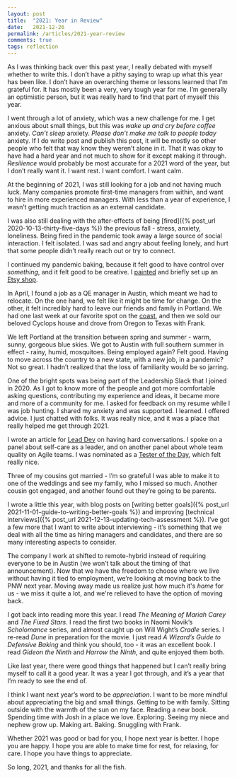 ```yaml
---
layout: post
title:  "2021: Year in Review"
date:   2021-12-26
permalink: /articles/2021-year-review
comments: true
tags: reflection
---
```


As I was thinking back over this past year, I really debated with myself whether to write this. I don’t have a pithy saying to wrap up what this year has been like. I don’t have an overarching theme or lessons learned that I’m grateful for. It has mostly been a very, very tough year for me. I’m generally an optimistic person, but it was really hard to find that part of myself this year.

I went through a lot of anxiety, which was a new challenge for me. I get anxious about small things, but this was _wake up and cry before coffee_ anxiety. _Can’t sleep_ anxiety. _Please don’t make me talk to people today_ anxiety. If I do write post and publish this post, it will be mostly so other people who felt that way know they weren’t alone in it. That it was okay to have had a hard year and not much to show for it except making it through. _Resilience_ would probably be most accurate for a 2021 word of the year, but I don’t really want it. I want rest. I want comfort. I want calm.

At the beginning of 2021, I was still looking for a job and not having much luck. Many companies promote first-time managers from within, and want to hire in more experienced managers. With less than a year of experience, I wasn’t getting much traction as an external candidate. 

I was also still dealing with the after-effects of being [fired]({% post_url 2020-10-13-thirty-five-days %}) the previous fall - stress, anxiety, loneliness. Being fired in the pandemic took away a large source of social interaction. I felt isolated. I was sad and angry about feeling lonely, and hurt that some people didn’t really reach out or try to connect.

I continued my pandemic baking, because it felt good to have control over _something_, and it felt good to be creative. I [painted](https://www.instagram.com/p/CKxJwj0h_hG/) and briefly set up an [Etsy shop](https://www.etsy.com/shop/studioaviva).

In April, I found a job as a QE manager in Austin, which meant we had to relocate. On the one hand, we felt like it might be time for change. On the other, it felt incredibly hard to leave our friends and family in Portland. We had one last week at our favorite spot on the [coast](https://www.instagram.com/p/COHC33HBH4a), and then we sold our beloved Cyclops house and drove from Oregon to Texas with Frank.

We left Portland at the transition between spring and summer - warm, sunny, gorgeous blue skies. We got to Austin with full southern summer in effect - rainy, humid, mosquitoes. Being employed again? Felt good. Having to move across the country to a new state, with a new job, in a pandemic? Not so great. I hadn’t realized that the loss of familiarity would be so jarring. 

One of the bright spots was being part of the Leadership Slack that I joined in 2020. As I got to know more of the people and got more comfortable asking questions, contributing my experience and ideas, it became more and more of a community for me. I asked for feedback on my resume while I was job hunting. I shared my anxiety and was supported. I learned. I offered advice. I just chatted with folks. It was really nice, and it was a place that really helped me get through 2021.

I wrote an article for [Lead Dev](https://leaddev.com/communication-relationships/speaking-how-have-hard-conversations) on having hard conversations. I spoke on a panel about self-care as a leader, and on another panel about whole team quality on Agile teams. I was nominated as a [Tester of the Day](https://www.linkedin.com/feed/update/urn:li:activity:6858673684220018688), which felt really nice. 

Three of my cousins got married - I’m so grateful I was able to make it to one of the weddings and see my family, who I missed so much. Another cousin got engaged, and another found out they’re going to be parents. 

I wrote a little this year, with blog posts on [writing better goals]({% post_url 2021-11-01-guide-to-writing-better-goals %}) and improving [technical interviews]({% post_url 2021-12-13-updating-tech-assessment %}). I’ve got a few more that I want to write about interviewing - it’s something that we deal with all the time as hiring managers and candidates, and there are so many interesting aspects to consider.

The company I work at shifted to remote-hybrid instead of requiring everyone to be in Austin (we won’t talk about the timing of that announcement). Now that we have the freedom to choose where we live without having it tied to employment, we’re looking at moving back to the PNW next year. Moving away made us realize just how much it's _home_ for us - we miss it quite a lot, and we're relieved to have the option of moving back.

I got back into reading more this year. I read _The Meaning of Mariah Carey_ and  _The Fixed Stars_. I read the first two books in Naomi Novik’s _Scholomance_ series, and almost caught up on Will Wight’s _Cradle_ series. I re-read _Dune_ in preparation for the movie. I just read _A Wizard’s Guide to Defensive Baking_ and think you should, too - it was an excellent book. I read _Gideon the Ninth_ and _Harrow the Ninth_, and quite enjoyed them both.

Like last year, there were good things that happened but I can’t really bring myself to call it a good year. It was a year I got through, and it’s a year that I’m ready to see the end of.

I think I want next year’s word to be _appreciation_. I want to be more mindful about appreciating the big and small things. Getting to be with family. Sitting outside with the warmth of the sun on my face. Reading a new book. Spending time with Josh in a place we love. Exploring. Seeing my niece and nephew grow up. Making art. Baking. Snuggling with Frank. 

Whether 2021 was good or bad for you, I hope next year is better. I hope you are happy. I hope you are able to make time for rest, for relaxing, for care. I hope you have things to appreciate. 

So long, 2021, and thanks for all the fish.
